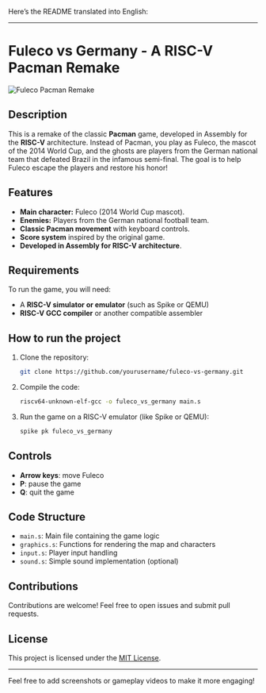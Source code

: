 Here’s the README translated into English:

---

# Fuleco vs Germany - A RISC-V Pacman Remake

![Fuleco Pacman Remake](path/to/image.png)

## Description
This is a remake of the classic **Pacman** game, developed in Assembly for the **RISC-V** architecture. Instead of Pacman, you play as Fuleco, the mascot of the 2014 World Cup, and the ghosts are players from the German national team that defeated Brazil in the infamous semi-final. The goal is to help Fuleco escape the players and restore his honor!

## Features
- **Main character:** Fuleco (2014 World Cup mascot).
- **Enemies:** Players from the German national football team.
- **Classic Pacman movement** with keyboard controls.
- **Score system** inspired by the original game.
- **Developed in Assembly for RISC-V architecture**.

## Requirements
To run the game, you will need:
- A **RISC-V simulator or emulator** (such as Spike or QEMU)
- **RISC-V GCC compiler** or another compatible assembler

## How to run the project

1. Clone the repository:
   ```bash
   git clone https://github.com/yourusername/fuleco-vs-germany.git
   ```

2. Compile the code:
   ```bash
   riscv64-unknown-elf-gcc -o fuleco_vs_germany main.s
   ```

3. Run the game on a RISC-V emulator (like Spike or QEMU):
   ```bash
   spike pk fuleco_vs_germany
   ```

## Controls
- **Arrow keys**: move Fuleco
- **P**: pause the game
- **Q**: quit the game

## Code Structure
- `main.s`: Main file containing the game logic
- `graphics.s`: Functions for rendering the map and characters
- `input.s`: Player input handling
- `sound.s`: Simple sound implementation (optional)

## Contributions
Contributions are welcome! Feel free to open issues and submit pull requests.

## License
This project is licensed under the [MIT License](LICENSE).

---

Feel free to add screenshots or gameplay videos to make it more engaging!

